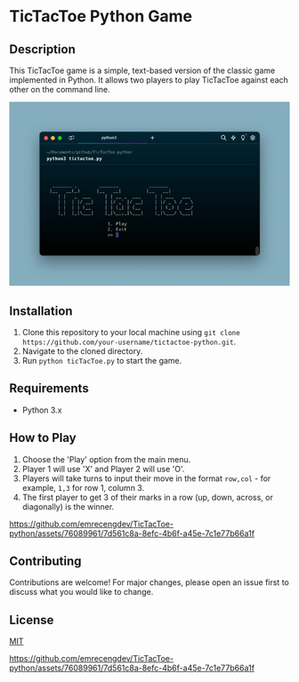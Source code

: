 # TicTacToe Python Game

## Description
This TicTacToe game is a simple, text-based version of the classic game implemented in Python. It allows two players to play TicTacToe against each other on the command line.

![Main Screen](main-screen.png)

## Installation
1. Clone this repository to your local machine using `git clone https://github.com/your-username/tictactoe-python.git`.
2. Navigate to the cloned directory.
3. Run `python ticTacToe.py` to start the game.

## Requirements
- Python 3.x

## How to Play
1. Choose the 'Play' option from the main menu.
2. Player 1 will use 'X' and Player 2 will use 'O'.
3. Players will take turns to input their move in the format `row,col` - for example, `1,3` for row 1, column 3.
4. The first player to get 3 of their marks in a row (up, down, across, or diagonally) is the winner.

   
https://github.com/emrecengdev/TicTacToe-python/assets/76089961/7d561c8a-8efc-4b6f-a45e-7c1e77b66a1f

## Contributing
Contributions are welcome! For major changes, please open an issue first to discuss what you would like to change.

## License
[MIT](https://choosealicense.com/licenses/mit/)





https://github.com/emrecengdev/TicTacToe-python/assets/76089961/7d561c8a-8efc-4b6f-a45e-7c1e77b66a1f

